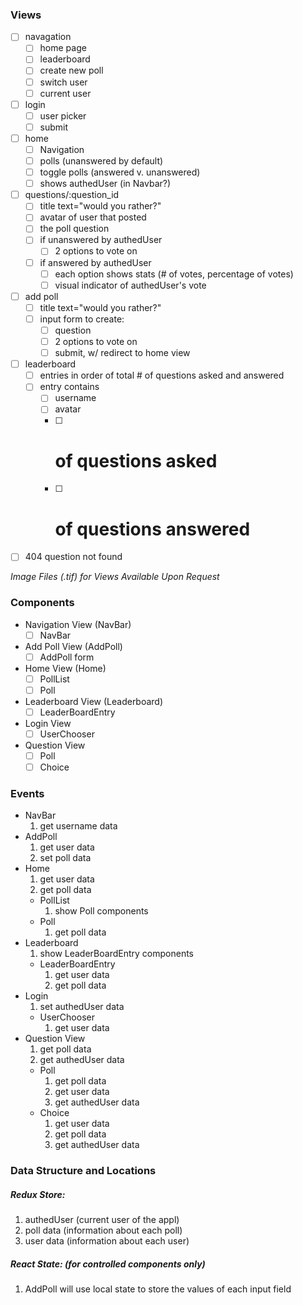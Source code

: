 ### Views

- [ ] navagation
  - [ ] home page
  - [ ] leaderboard
  - [ ] create new poll
  - [ ] switch user
  - [ ] current user
- [ ] login
  - [ ] user picker
  - [ ] submit
- [ ] home
  - [ ] Navigation
  - [ ] polls (unanswered by default)
  - [ ] toggle polls (answered v. unanswered)
  - [ ] shows authedUser (in Navbar?)
- [ ] questions/:question_id
  - [ ] title text="would you rather?"
  - [ ] avatar of user that posted
  - [ ] the poll question
  - [ ] if unanswered by authedUser
    - [ ] 2 options to vote on
  - [ ] if answered by authedUser
    - [ ] each option shows stats (# of votes, percentage of votes)
    - [ ] visual indicator of authedUser's vote
- [ ] add poll
  - [ ] title text="would you rather?"
  - [ ] input form to create:
    - [ ] question
    - [ ] 2 options to vote on
    - [ ] submit, w/ redirect to home view
- [ ] leaderboard
  - [ ] entries in order of total # of questions asked and answered
  - [ ] entry contains
    - [ ] username
    - [ ] avatar
    - [ ] # of questions asked
    - [ ] # of questions answered
- [ ] 404 question not found

_Image Files (.tif) for Views Available Upon Request_

### Components

- Navigation View (NavBar)
  - [ ] NavBar
- Add Poll View (AddPoll)
  - [ ] AddPoll form
- Home View (Home)
  - [ ] PollList
  - [ ] Poll
- Leaderboard View (Leaderboard)
  - [ ] LeaderBoardEntry
- Login View
  - [ ] UserChooser
- Question View
  - [ ] Poll
  - [ ] Choice

### Events

- NavBar
  1. get username data
- AddPoll
  1. get user data
  1. set poll data
- Home
  1. get user data
  1. get poll data
  - PollList
    1. show Poll components
  - Poll
    1. get poll data
- Leaderboard
  1. show LeaderBoardEntry components
  - LeaderBoardEntry
    1. get user data
    1. get poll data
- Login
  1. set authedUser data
  - UserChooser
    1. get user data
- Question View
  1. get poll data
  1. get authedUser data
  - Poll
    1. get poll data
    1. get user data
    1. get authedUser data
  - Choice
    1. get user data
    1. get poll data
    1. get authedUser data

### Data Structure and Locations

##### Redux Store:

1. authedUser (current user of the appl)
1. poll data (information about each poll)
1. user data (information about each user)

##### React State: (for controlled components only)

1. AddPoll will use local state to store the values of each input field

